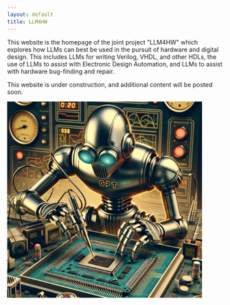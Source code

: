 ```yaml
---
layout: default
title: LLM4HW
---
```


This website is the homepage of the joint project "LLM4HW" which explores how LLMs can best be used in the pursuit of hardware and digital design. This includes LLMs for writing Verilog, VHDL, and other HDLs, the use of LLMs to assist with Electronic Design Automation, and LLMs to assist with hardware bug-finding and repair.

This website is under construction, and additional content will be posted soon.

<img src="/picture/lllm4hw.webp" alt="Figure 1" style="width: 90%;">
